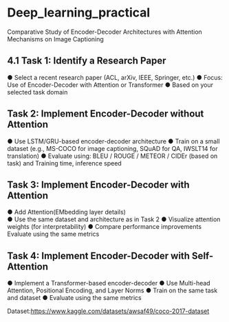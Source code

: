 # Deep_learning_practical
Comparative Study of Encoder-Decoder Architectures with  Attention Mechanisms on Image Captioning 

## 4.1 Task 1: Identify a Research Paper 
● Select a recent research paper (ACL, arXiv, IEEE, Springer, etc.) 
● Focus: Use of Encoder-Decoder with Attention or Transformer 
● Based on your selected task domain 

##  Task 2: Implement Encoder-Decoder without Attention 
● Use LSTM/GRU-based encoder-decoder architecture 
● Train on a small dataset (e.g., MS-COCO for image captioning, SQuAD for 
QA, IWSLT14 for translation) 
● Evaluate using: 
BLEU / ROUGE / METEOR / CIDEr (based on task) and Training time, 
inference speed 

## Task 3: Implement Encoder-Decoder with Attention 
● Add Attention(EMbedding layer details)  
● Use the same dataset and architecture as in Task 2 
● Visualize attention weights (for interpretability) 
● Compare performance improvements 
Evaluate using the same metrics 

##  Task 4: Implement Encoder-Decoder with Self-Attention 
● Implement a Transformer-based encoder-decoder 
● Use Multi-head Attention, Positional Encoding, and Layer Norms 
● Train on the same task and dataset 
● Evaluate using the same metrics 

Dataset:https://www.kaggle.com/datasets/awsaf49/coco-2017-dataset
